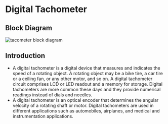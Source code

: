 # Digital Tachometer
## Block Diagram

![tacometer block diagram](https://user-images.githubusercontent.com/98874290/154829891-219b88f4-3ebd-4bc8-9193-ff388bb3a2ba.png)
## Introduction
* A digital tachometer is a digital device that measures and indicates the speed of a rotating object. A rotating object may be a bike tire, a car tire or a ceiling fan, or any other motor, and so on. A digital tachometer circuit comprises LCD or LED readout and a memory for storage. Digital tachometers are more common these days and they provide numerical readings instead of dials and needles.
* A digital tachometer is an optical encoder that determines the angular velocity of a rotating shaft or motor. Digital tachometers are used in different applications such as automobiles, airplanes, and medical and instrumentation applications.